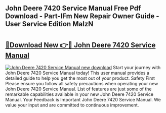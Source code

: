 ## John Deere 7420 Service Manual Free Pdf Download - Part-IFm New Repair Owner Guide - User Service Edition MaIzN

# <h2><a href="http://bc97157.oget.top/?id=John+Deere+7420+Service+Manual">🔗Download New 👉🔴 John Deere 7420 Service Manual</a></h2>

[![John Deere 7420 Service Manual new download](https://i.imgur.com/5g1atiW.png)](http://bc97157.oget.top/?id=John+Deere+7420+Service+Manual)
Start your journey with John Deere 7420 Service Manual today! This user manual provides a detailed guide to help you get the most out of your product. Safety First Please ensure you follow all safety precautions when operating your new John Deere 7420 Service Manual. List of features are just some of the remarkable capabilities available in your new John Deere 7420 Service Manual. Your Feedback is Important John Deere 7420 Service Manual. We value your input and are committed to continuous improvement.
